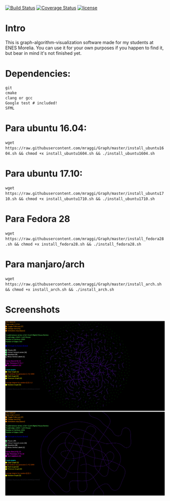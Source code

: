 [![Build Status](https://travis-ci.org/mraggi/Graph.svg?branch=master)](https://travis-ci.org/mraggi/Graph)
[![Coverage Status](https://coveralls.io/repos/github/mraggi/Graph/badge.svg?branch=master)](https://coveralls.io/github/mraggi/Graph?branch=master)
[![license](https://img.shields.io/badge/license-MIT-blue.svg)](https://github.com/mraggi/Graph/blob/master/LICENSE)

# Intro

This is graph-algorithm-visualization software made for my students at ENES Morelia. You can use it for your own purposes if you happen to find it, but bear in mind it's not finished yet.

# Dependencies:
	git
	cmake
	clang or gcc
	Google test # included!
	SFML

# Para ubuntu 16.04:

`wget https://raw.githubusercontent.com/mraggi/Graph/master/install_ubuntu1604.sh && chmod +x install_ubuntu1604.sh && ./install_ubuntu1604.sh`

# Para ubuntu 17.10:

`wget https://raw.githubusercontent.com/mraggi/Graph/master/install_ubuntu1710.sh && chmod +x install_ubuntu1710.sh && ./install_ubuntu1710.sh`

# Para Fedora 28

`wget https://raw.githubusercontent.com/mraggi/Graph/master/install_fedora28.sh && chmod +x install_fedora28.sh && ./install_fedora28.sh`

# Para manjaro/arch

`wget https://raw.githubusercontent.com/mraggi/Graph/master/install_arch.sh && chmod +x install_arch.sh && ./install_arch.sh`

# Screenshots
![Random screenshot](resources/random_screenshot.png "Screenshot of a randomly generated graph")
![Path screenshot](resources/path_screenshot.png "Screenshot of a path graph")
